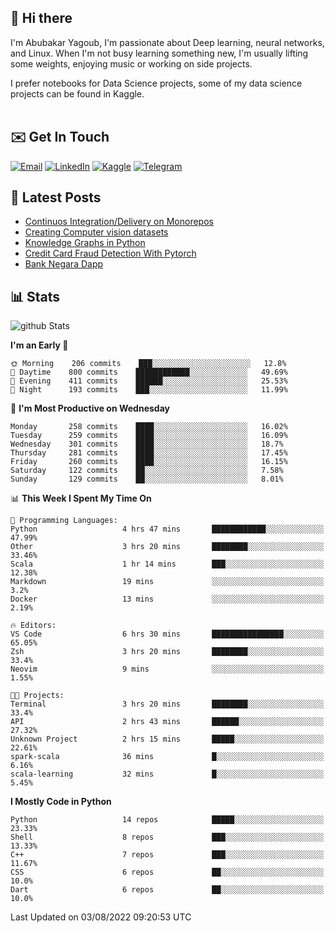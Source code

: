 ## 👋 Hi there

I'm Abubakar Yagoub, I'm passionate about Deep learning, neural networks, and
Linux. When I'm not busy learning something new, I'm usually lifting some
weights, enjoying music or working on side projects.

I prefer notebooks for Data Science projects, some of my data science projects
can be found in Kaggle. <br> <br>

## ✉️ Get In Touch

[![Email](https://img.shields.io/badge/Email-f1f1f1?style=for-the-badge&logo=gmail&logoColor=0f111a)](mailto:hi@blacksuan19.dev)
[![LinkedIn](https://img.shields.io/badge/LinkedIn-0077B5?style=for-the-badge&logo=linkedin&logoColor=white)](https://www.linkedin.com/in/blacksuan19/)
[![Kaggle](https://img.shields.io/badge/Kaggle-5acfff?style=for-the-badge&logo=kaggle&logoColor=white)](http://kaggle.com/abubakaryagob/)
[![Telegram](https://img.shields.io/badge/Telegram-2CA5E0?style=for-the-badge&logo=telegram&logoColor=white)](https://t.me/blacksuan19)

## 📩 Latest Posts

<!-- BLOG-POST-LIST:START -->
- [Continuos Integration/Delivery on Monorepos](http://blacksuan19.dev/blog/github-actions-monorepos/)
- [Creating Computer vision datasets](http://blacksuan19.dev/blog/creating-datasets/)
- [Knowledge Graphs in Python](http://blacksuan19.dev/projects/Knowledge_Graphs/)
- [Credit Card Fraud Detection With Pytorch](http://blacksuan19.dev/projects/credit-card-fraud-detection-with-pytorch/)
- [Bank Negara Dapp](http://blacksuan19.dev/projects/bank-negara/)
<!-- BLOG-POST-LIST:END -->

## 📊 Stats

![github Stats](https://github-readme-stats.vercel.app/api?username=blacksuan19&theme=github_dark&show_icons=true&count_private=true&custom_title=Github%20Stats&hide_border=true)

<!--START_SECTION:waka-->
**I'm an Early 🐤** 

```text
🌞 Morning    206 commits    ███░░░░░░░░░░░░░░░░░░░░░░   12.8% 
🌆 Daytime    800 commits    ████████████░░░░░░░░░░░░░   49.69% 
🌃 Evening    411 commits    ██████░░░░░░░░░░░░░░░░░░░   25.53% 
🌙 Night      193 commits    ███░░░░░░░░░░░░░░░░░░░░░░   11.99%

```
📅 **I'm Most Productive on Wednesday** 

```text
Monday       258 commits    ████░░░░░░░░░░░░░░░░░░░░░   16.02% 
Tuesday      259 commits    ████░░░░░░░░░░░░░░░░░░░░░   16.09% 
Wednesday    301 commits    ████░░░░░░░░░░░░░░░░░░░░░   18.7% 
Thursday     281 commits    ████░░░░░░░░░░░░░░░░░░░░░   17.45% 
Friday       260 commits    ████░░░░░░░░░░░░░░░░░░░░░   16.15% 
Saturday     122 commits    ██░░░░░░░░░░░░░░░░░░░░░░░   7.58% 
Sunday       129 commits    ██░░░░░░░░░░░░░░░░░░░░░░░   8.01%

```


📊 **This Week I Spent My Time On** 

```text
💬 Programming Languages: 
Python                   4 hrs 47 mins       ████████████░░░░░░░░░░░░░   47.99% 
Other                    3 hrs 20 mins       ████████░░░░░░░░░░░░░░░░░   33.46% 
Scala                    1 hr 14 mins        ███░░░░░░░░░░░░░░░░░░░░░░   12.38% 
Markdown                 19 mins             ░░░░░░░░░░░░░░░░░░░░░░░░░   3.2% 
Docker                   13 mins             ░░░░░░░░░░░░░░░░░░░░░░░░░   2.19%

🔥 Editors: 
VS Code                  6 hrs 30 mins       ████████████████░░░░░░░░░   65.05% 
Zsh                      3 hrs 20 mins       ████████░░░░░░░░░░░░░░░░░   33.4% 
Neovim                   9 mins              ░░░░░░░░░░░░░░░░░░░░░░░░░   1.55%

🐱‍💻 Projects: 
Terminal                 3 hrs 20 mins       ████████░░░░░░░░░░░░░░░░░   33.4% 
API                      2 hrs 43 mins       ██████░░░░░░░░░░░░░░░░░░░   27.32% 
Unknown Project          2 hrs 15 mins       █████░░░░░░░░░░░░░░░░░░░░   22.61% 
spark-scala              36 mins             █░░░░░░░░░░░░░░░░░░░░░░░░   6.16% 
scala-learning           32 mins             █░░░░░░░░░░░░░░░░░░░░░░░░   5.45%

```

**I Mostly Code in Python** 

```text
Python                   14 repos            █████░░░░░░░░░░░░░░░░░░░░   23.33% 
Shell                    8 repos             ███░░░░░░░░░░░░░░░░░░░░░░   13.33% 
C++                      7 repos             ███░░░░░░░░░░░░░░░░░░░░░░   11.67% 
CSS                      6 repos             ██░░░░░░░░░░░░░░░░░░░░░░░   10.0% 
Dart                     6 repos             ██░░░░░░░░░░░░░░░░░░░░░░░   10.0%

```



 Last Updated on 03/08/2022 09:20:53 UTC
<!--END_SECTION:waka-->

